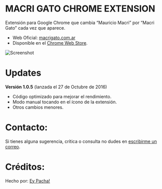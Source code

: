 # MACRI GATO CHROME EXTENSION
Extensión para Google Chrome que cambia “Mauricio Macri” por “Macri Gato” cada vez que aparece.

 - Web Oficial: [macrigato.com.ar](http://macrigato.com.ar)
 - Disponible en el [Chrome Web
   Store](https://chrome.google.com/webstore/detail/macri-gato/lnjjbgjmogkocampmlmikfggonalliej).

![Screenshot](https://raw.githubusercontent.com/eypacha/macri-gato/master/screenshots/google-888.jpg)

# Updates
**Versión 1.0.5** (lanzada el 27 de Octubre de 2016)
*  Código optimizado para mejorar el rendimiento.
* Modo manual tocando en el ícono de la extensión.
* Otros cambios menores.

# Contacto:
Si tienes alguna sugerencia, crítica o consulta no dudes en [escribirme un correo](mailto:pachaguionbajo@gmail.com?Subject=MacriGato%20v1.1).

# Créditos:
Hecho por: [Ey Pacha!](http://eypacha.com.ar)